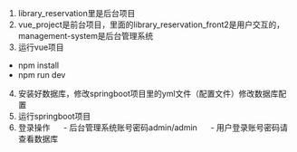 1. library_reservation里是后台项目
2. vue_project是前台项目，里面的library_reservation_front2是用户交互的，management-system是后台管理系统
3. 运行vue项目
  - npm install
  - npm run dev
4. 安装好数据库，修改springboot项目里的yml文件（配置文件）修改数据库配置
5. 运行springboot项目
6. 登录操作
      - 后台管理系统账号密码admin/admin
      - 用户登录账号密码请查看数据库
